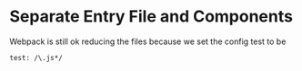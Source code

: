 # Separate Entry File and Components
Webpack is still ok reducing the files because we set the config test to be

```
test: /\.js*/
```
